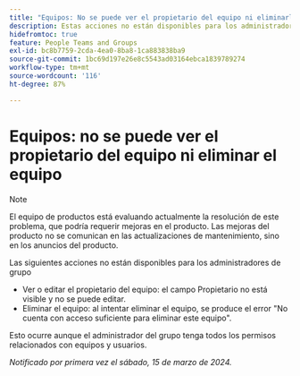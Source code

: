 ```yaml
---
title: "Equipos: No se puede ver el propietario del equipo ni eliminarlo"
description: Estas acciones no están disponibles para los administradores de grupo.
hidefromtoc: true
feature: People Teams and Groups
exl-id: bc8b7759-2cda-4ea0-8ba8-1ca883838ba9
source-git-commit: 1bc69d197e26e8c5543ad03164ebca1839789274
workflow-type: tm+mt
source-wordcount: '116'
ht-degree: 87%

---
```


# Equipos: no se puede ver el propietario del equipo ni eliminar el equipo

>[!NOTE]
>
>El equipo de productos está evaluando actualmente la resolución de este problema, que podría requerir mejoras en el producto. Las mejoras del producto no se comunican en las actualizaciones de mantenimiento, sino en los anuncios del producto.

Las siguientes acciones no están disponibles para los administradores de grupo

* Ver o editar el propietario del equipo: el campo Propietario no está visible y no se puede editar.
* Eliminar el equipo: al intentar eliminar el equipo, se produce el error &quot;No cuenta con acceso suficiente para eliminar este equipo&quot;.

Esto ocurre aunque el administrador del grupo tenga todos los permisos relacionados con equipos y usuarios.

_Notificado por primera vez el sábado, 15 de marzo de 2024._
